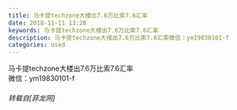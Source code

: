 ```yaml
---
title: 马卡提techzone大楼出7.6万比索7.6汇率
date: 2018-11-11 13:28
keywords: 马卡提techzone大楼出7.6万比索7.6汇率
description: 马卡提techzone大楼出7.6万比索7.6汇率微信：ym19830101-f
categories: used
---
```

<td class="t_f" id="postmessage_2255418">

马卡提techzone大楼出7.6万比索7.6汇率<br/>
微信：ym19830101-f</td>
###### 转载自[菲龙网]